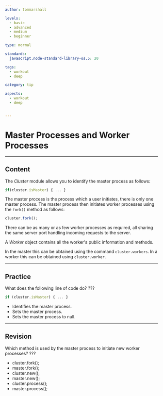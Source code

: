 ```yaml
---
author: tommarshall

levels:
  - basic
  - advanced
  - medium
  - beginner

type: normal

standards:
  javascript.node-standard-library-os.5: 20

tags:
  - workout
  - deep

category: tip

aspects:
  - workout
  - deep


---
```

# Master Processes and Worker Processes

---
## Content

The *Cluster* module allows you to identify the master process as follows:
```javascript
if(cluster.isMaster) { ... }
```
The master process is the process which a user initiates, there is only one master process. The master  process then initiates worker processes using the `fork()` method as follows:
```javascript
cluster.fork();
```
There can be as many or as few worker processes as required, all sharing the same server port handling incoming requests to the server.

A *Worker* object contains all the worker's public information and methods.

In the master this can be obtained using the command `cluster.workers`. In a worker this can be obtained using `cluster.worker`.

---
## Practice

What does the following line of code do? ???

```javascript
if (cluster.isMaster) { ... }
```


* Identifies the master process.
* Sets the master process.
* Sets the master process to null.

---
## Revision

Which method is used by the master process to initiate new worker processes? ???


* cluster.fork();
* master.fork();
* cluster.new();
* master.new();
* cluster.process();
* master.process();
 
